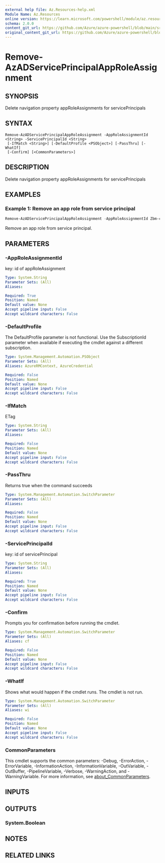```yaml
---
external help file: Az.Resources-help.xml
Module Name: Az.Resources
online version: https://learn.microsoft.com/powershell/module/az.resources/remove-azadserviceprincipalapproleassignment
schema: 2.0.0
content_git_url: https://github.com/Azure/azure-powershell/blob/main/src/Resources/Resources/help/Remove-AzADServicePrincipalAppRoleAssignment.md
original_content_git_url: https://github.com/Azure/azure-powershell/blob/main/src/Resources/Resources/help/Remove-AzADServicePrincipalAppRoleAssignment.md
---
```


# Remove-AzADServicePrincipalAppRoleAssignment

## SYNOPSIS
Delete navigation property appRoleAssignments for servicePrincipals

## SYNTAX

```
Remove-AzADServicePrincipalAppRoleAssignment -AppRoleAssignmentId <String> -ServicePrincipalId <String>
 [-IfMatch <String>] [-DefaultProfile <PSObject>] [-PassThru] [-WhatIf]
 [-Confirm] [<CommonParameters>]
```

## DESCRIPTION
Delete navigation property appRoleAssignments for servicePrincipals

## EXAMPLES

### Example 1: Remove an app role from service principal
```powershell
Remove-AzADServicePrincipalAppRoleAssignment -AppRoleAssignmentId Zbm-cUeDXUmlicIc3eenIlTWN1A5UVFMigS0D3ED-dk -ServicePrincipalId 00001111-aaaa-2222-bbbb-3333cccc4444
```

Remove an app role from service principal.

## PARAMETERS

### -AppRoleAssignmentId
key: id of appRoleAssignment

```yaml
Type: System.String
Parameter Sets: (All)
Aliases:

Required: True
Position: Named
Default value: None
Accept pipeline input: False
Accept wildcard characters: False
```

### -DefaultProfile
The DefaultProfile parameter is not functional.
Use the SubscriptionId parameter when available if executing the cmdlet against a different subscription.

```yaml
Type: System.Management.Automation.PSObject
Parameter Sets: (All)
Aliases: AzureRMContext, AzureCredential

Required: False
Position: Named
Default value: None
Accept pipeline input: False
Accept wildcard characters: False
```

### -IfMatch
ETag

```yaml
Type: System.String
Parameter Sets: (All)
Aliases:

Required: False
Position: Named
Default value: None
Accept pipeline input: False
Accept wildcard characters: False
```

### -PassThru
Returns true when the command succeeds

```yaml
Type: System.Management.Automation.SwitchParameter
Parameter Sets: (All)
Aliases:

Required: False
Position: Named
Default value: None
Accept pipeline input: False
Accept wildcard characters: False
```

### -ServicePrincipalId
key: id of servicePrincipal

```yaml
Type: System.String
Parameter Sets: (All)
Aliases:

Required: True
Position: Named
Default value: None
Accept pipeline input: False
Accept wildcard characters: False
```

### -Confirm
Prompts you for confirmation before running the cmdlet.

```yaml
Type: System.Management.Automation.SwitchParameter
Parameter Sets: (All)
Aliases: cf

Required: False
Position: Named
Default value: None
Accept pipeline input: False
Accept wildcard characters: False
```

### -WhatIf
Shows what would happen if the cmdlet runs.
The cmdlet is not run.

```yaml
Type: System.Management.Automation.SwitchParameter
Parameter Sets: (All)
Aliases: wi

Required: False
Position: Named
Default value: None
Accept pipeline input: False
Accept wildcard characters: False
```

### CommonParameters
This cmdlet supports the common parameters: -Debug, -ErrorAction, -ErrorVariable, -InformationAction, -InformationVariable, -OutVariable, -OutBuffer, -PipelineVariable, -Verbose, -WarningAction, and -WarningVariable. For more information, see [about_CommonParameters](http://go.microsoft.com/fwlink/?LinkID=113216).

## INPUTS

## OUTPUTS

### System.Boolean

## NOTES

## RELATED LINKS
